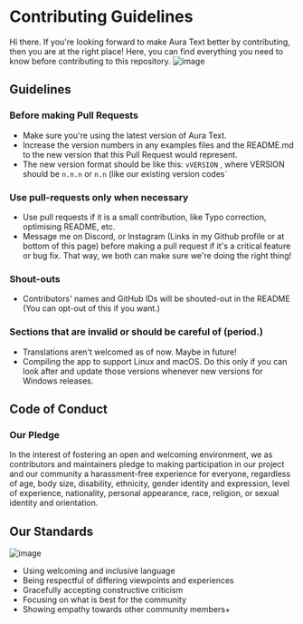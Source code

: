 # Contributing Guidelines

Hi there. If you're looking forward to make Aura Text better by contributing, then you are at the right place! Here, you can find everything you need to know before contributing to this repository.
![image](https://user-images.githubusercontent.com/109947257/218261968-27891122-ab40-42d6-970a-d766d0e7f00d.png)

## Guidelines

### Before making Pull Requests

- Make sure you're using the latest version of Aura Text.
- Increase the version numbers in any examples files and the README.md to the new version that this Pull Request would represent.
- The new version format should be like this: `vVERSION` , where VERSION should be `n.n.n` or `n.n` (like our existing version codes`

### Use pull-requests only when necessary
- Use pull requests if it is a small contribution, like Typo correction, optimising README, etc.
- Message me on Discord, or Instagram (Links in my Github profile or at bottom of this page) before making a pull request if it's a critical feature or bug fix. That way, we both can make sure we're doing the right thing!

### Shout-outs
- Contributors' names and GitHub IDs will be shouted-out in the README (You can opt-out of this if you want.)

### Sections that are invalid or should be careful of (period.)
- Translations aren't welcomed as of now. Maybe in future!
- Compiling the app to support Linux and macOS. Do this only if you can look after and update those versions whenever new versions for Windows releases.

## Code of Conduct

### Our Pledge

In the interest of fostering an open and welcoming environment, we as contributors and maintainers pledge to making participation in our project and our community a harassment-free experience for everyone, regardless of age, body size, disability, ethnicity, gender identity and expression, level of experience, nationality, personal appearance, race, religion, or sexual identity and orientation.

## Our Standards

![image](https://user-images.githubusercontent.com/109947257/218262796-6618c798-bfb7-4ae7-9a65-cf060a1f963b.png)

- Using welcoming and inclusive language
- Being respectful of differing viewpoints and experiences
- Gracefully accepting constructive criticism
- Focusing on what is best for the community
- Showing empathy towards other community members+
